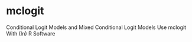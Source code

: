 # mclogit
Conditional Logit Models and Mixed Conditional Logit Models Use mclogit With (In) R Software
